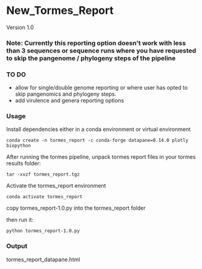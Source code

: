 # New_Tormes_Report

Version 1.0

### Note: Currently this reporting option doesn't work with less than 3 sequences or sequence runs where you have requested to skip the pangenome / phylogeny steps of the pipeline

### TO DO
 * allow for single/double genome reporting or where user has opted to skip pangenomics and phylogeny steps.
 * add virulence and genera reporting options

### Usage

Install dependencies either in a conda environment or virtual environment  

```
conda create -n tormes_report -c conda-forge datapane=0.14.0 plotly biopython
```

After running the tormes pipeline, unpack tormes report files in your tormes results folder:  

```
tar -xvzf tormes_report.tgz
```

Activate the tormes_report environment
```
conda activate tormes_report
```

copy tormes_report-1.0.py into the tormes_report folder

then run it:  

```
python tormes_report-1.0.py
```

### Output

tormes_report_datapane.html
